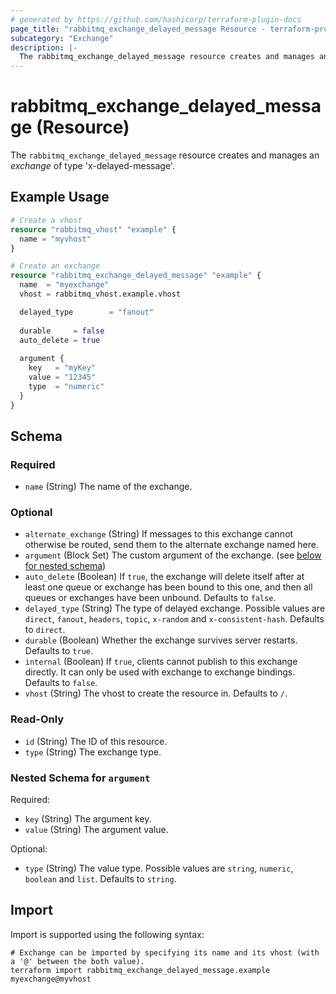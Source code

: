 ```yaml
---
# generated by https://github.com/hashicorp/terraform-plugin-docs
page_title: "rabbitmq_exchange_delayed_message Resource - terraform-provider-rabbitmq"
subcategory: "Exchange"
description: |-
  The rabbitmq_exchange_delayed_message resource creates and manages an exchange of type 'x-delayed-message'.
---
```


# rabbitmq_exchange_delayed_message (Resource)
The `rabbitmq_exchange_delayed_message` resource creates and manages an _exchange_ of type 'x-delayed-message'.


## Example Usage

```terraform
# Create a vhost
resource "rabbitmq_vhost" "example" {
  name = "myvhost"
}

# Create an exchange
resource "rabbitmq_exchange_delayed_message" "example" {
  name  = "myexchange"
  vhost = rabbitmq_vhost.example.vhost

  delayed_type        = "fanout"
  
  durable     = false
  auto_delete = true
  
  argument {
    key   = "myKey"
    value = "12345"
    type  = "numeric"
  }
}
```

<!-- schema generated by tfplugindocs -->
## Schema

### Required

- `name` (String) The name of the exchange.

### Optional

- `alternate_exchange` (String) If messages to this exchange cannot otherwise be routed, send them to the alternate exchange named here.
- `argument` (Block Set) The custom argument of the exchange. (see [below for nested schema](#nestedblock--argument))
- `auto_delete` (Boolean) If `true`, the exchange will delete itself after at least one queue or exchange has been bound to this one, and then all queues or exchanges have been unbound. Defaults to `false`.
- `delayed_type` (String) The type of delayed exchange. Possible values are `direct`, `fanout`, `headers`, `topic`, `x-random` and `x-consistent-hash`. Defaults to `direct`.
- `durable` (Boolean) Whether the exchange survives server restarts. Defaults to `true`.
- `internal` (Boolean) If `true`, clients cannot publish to this exchange directly. It can only be used with exchange to exchange bindings. Defaults to `false`.
- `vhost` (String) The vhost to create the resource in. Defaults to `/`.

### Read-Only

- `id` (String) The ID of this resource.
- `type` (String) The exchange type.

<a id="nestedblock--argument"></a>
### Nested Schema for `argument`

Required:

- `key` (String) The argument key.
- `value` (String) The argument value.

Optional:

- `type` (String) The value type. Possible values are `string`, `numeric`, `boolean` and `list`. Defaults to `string`.

## Import

Import is supported using the following syntax:

```shell
# Exchange can be imported by specifying its name and its vhost (with a '@' between the both value).
terraform import rabbitmq_exchange_delayed_message.example myexchange@myvhost
```
